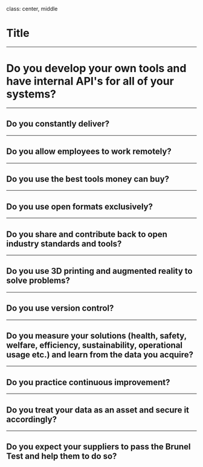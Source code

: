 class: center, middle

# Title

---

# Do you develop your own tools and have internal API's for all of your systems?

---

## Do you constantly deliver?

---

## Do you allow employees to work remotely?

---

## Do you use the best tools money can buy?

---

## Do you use open formats exclusively?

---

## Do you share and contribute back to open industry standards and tools?

---

## Do you use 3D printing and augmented reality to solve problems?

---

## Do you use version control?

---

## Do you measure your solutions (health, safety, welfare, efficiency, sustainability, operational usage etc.) and learn from the data you acquire?

---

## Do you practice continuous improvement?

---

## Do you treat your data as an asset and secure it accordingly?

---

## Do you expect your suppliers to pass the Brunel Test and help them to do so?
